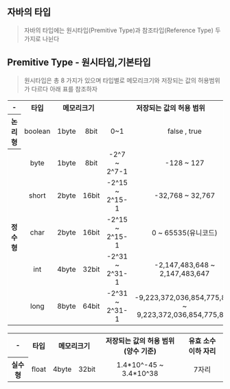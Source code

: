 ## 자바의 타입
> 자바의 타입에는 원시타입(Premitive Type)과 참조타입(Reference Type) 두 가지로 나뉜다

## Premitive Type - 원시타입,기본타입
> 원시타입은 총 8 가지가 있으며 타입별로 메모리크기와 저장되는 값의 허용범위가 다르다
> 아래 표를 참조하자
<table style="text-align:center;width:100%;border:1px solid white">
	<tr>
		<th>-</th>
		<th>타입</th>
		<th colspan="2">메모리크기</th>
		<th colspan="2" style="width:50%;">저장되는 값의 허용 범위</th>
	</tr>
	<tr>
		<th>논리형</th>
		<td>boolean</td>
		<td>1byte</td>
		<td>8bit</td>
		<td>0~1</td>
		<td>false , true</td>
	</tr>
	<tr>
		<th rowspan="5">정수형</th>
		<td>byte</td>
		<td>1byte</td>
		<td>8bit</td>
		<td>-2^7 ~ 2^7-1</td>
		<td>-128 ~ 127</td>
	</tr>
	<tr><td>short
	</td><td>2byte
	</td><td>16bit
	</td><td>-2^15 ~ 2^15-1
	</td><td>-32,768 ~ 32,767
	</td></tr>
	<tr><td>char
	</td><td>2byte
	</td><td>16bit
	</td><td>-2^15 ~ 2^15-1
	</td><td>0 ~ 65535(유니코드)
	</td></tr>
		<tr><td>int
	</td><td>4byte
	</td><td>32bit
	</td><td>-2^31 ~ 2^31-1
	</td><td>-2,147,483,648 ~ 2,147,483,647
	</td></tr>
		<tr><td>long
	</td><td>8byte
	</td><td>64bit
	</td><td>-2^31 ~ 2^31-1
	</td><td>-9,223,372,036,854,775,808 ~ 9,223,372,036,854,775,807
	</td></tr>
</table>


<table style="text-align:center;border:1px solid white;width:100%">
	<tr>
		<th>-</th>
		<th>타입</th>
		<th colspan="2">메모리크기</th>
		<th>저장되는 값의 허용 범위(양수 기준)</th>
		<th>유효 소수 이하 자리</th>
	</tr>
		<tr>
		<th rowspan="2">실수형</th>
		<td>float</td>
		<td>4byte</td>
		<td>32bit</td>
		<td>1.4*10^-45 ~ 3.4*10^38</td>
		<td>7자리</td>
	</tr>
</table>